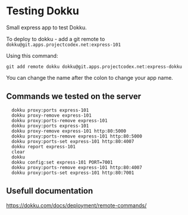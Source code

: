 # Testing Dokku

Small express app to test Dokku.

To deploy to dokku - add a git remote to `dokku@git.apps.projectcodex.net:express-101`

Using this command:

```
git add remote dokku dokku@git.apps.projectcodex.net:express-dokku
```

You can change the name after the colon to change your app name.

## Commands we tested on the server

```
  dokku proxy:ports express-101
  dokku proxy-remove express-101
  dokku proxy:ports-remove express-101
  dokku proxy:ports express-101
  dokku proxy-remove express-101 http:80:5000
  dokku proxy:ports-remove express-101 http:80:5000
  dokku proxy:ports-set express-101 http:80:4007
  dokku report express-101
  clear
  dokku
  dokku config:set express-101 PORT=7001
  dokku proxy:ports-remove express-101 http:80:4007
  dokku proxy:ports-set express-101 http:80:7001
```

## Usefull documentation

https://dokku.com/docs/deployment/remote-commands/
